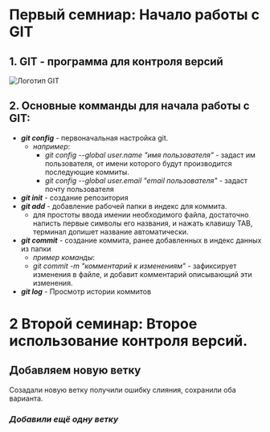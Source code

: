 # Первый семниар: Начало работы с GIT
## 1. **GIT** - программа для контроля версий
![Логотип GIT](https://upload.wikimedia.org/wikipedia/commons/e/e0/Git-logo.svg)
## 2. Основные комманды для начала работы с GIT:
- ***git config*** - первоначальная настройка git. 
    - *например*:
        - *git config --global user.name "имя пользователя"* - задаст им пользователя, от имени которого будут производится последующие коммиты. 
        - *git config --global user.email "email пользователя"* - задаст почту пользователя
- ***git init*** - создание репозитория        
- ***git add*** - добавление рабочей папки в индекс для коммита.
    - для простоты ввода имении необходимого файла, достаточно написть первые символы его названия, и нажать клавишу TAB, терминал допишет название автоматически.
- ***git commit*** - создание коммита, ранее добавленных в индекс данных из папки
    - *пример команды*:
    - *git commit -m "комментарий к изменениям"* - зафиксирует изменения в файле, и добавит комментарий описывающий эти изменения.
- ***git log*** - Просмотр истории коммитов
# 2 Второй семинар: Второе использование контроля версий.
## Добавляем новую ветку
Созадали новую ветку
получили ошибку слияния, сохранили оба варианта.
### *Добавили ещё одну ветку*
